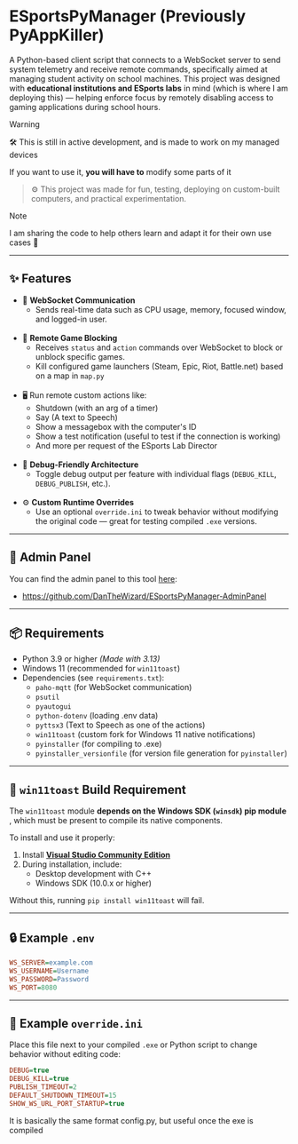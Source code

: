 # ESportsPyManager (Previously PyAppKiller)

A Python-based client script that connects to a WebSocket server to send system telemetry and receive remote commands, specifically aimed at managing student activity on school machines. This project was designed with **educational institutions and ESports labs** in mind (which is where I am deploying this) — helping enforce focus by remotely disabling access to gaming applications during school hours.

> [!Warning]
> 🛠️ This is still in active development, and is made to work on my managed devices
>
> If you want to use it, **you will have to** modify some parts of it

> ⚙️ This project was made for fun, testing, deploying on custom-built computers, and practical experimentation.

> [!NOTE]  
> I am sharing the code to help others learn and adapt it for their own use cases 🙂

---

## ✨ Features

- 🔌 **WebSocket Communication**
    - Sends real-time data such as CPU usage, memory, focused window, and logged-in user.
<br><br>
- 🚫 **Remote Game Blocking**  
  - Receives `status` and `action` commands over WebSocket to block or unblock specific games.
  - Kill configured game launchers (Steam, Epic, Riot, Battle.net) based on a map in `map.py`
<br><br>
- 🖥️ Run remote custom actions like:
  - Shutdown (with an arg of a timer)
  - Say (A text to Speech)
  - Show a messagebox with the computer's ID
  - Show a test notification (useful to test if the connection is working)
  - And more per request of the ESports Lab Director
<br><br>
- 🧪 **Debug-Friendly Architecture**  
  - Toggle debug output per feature with individual flags (`DEBUG_KILL`, `DEBUG_PUBLISH`, etc.).
<br><br>
- ⚙️ **Custom Runtime Overrides**  
  - Use an optional `override.ini` to tweak behavior without modifying the original code — great for testing compiled `.exe` versions.


---

## 🧮 Admin Panel
You can find the admin panel to this tool [here](https://github.com/DanTheWizard/ESportsPyManager-AdminPanel):
- https://github.com/DanTheWizard/ESportsPyManager-AdminPanel

---

## 📦 Requirements

- Python 3.9 or higher _(Made with 3.13)_
- Windows 11 (recommended for `win11toast`)
- Dependencies (see `requirements.txt`):
  - `paho-mqtt` (for WebSocket communication)
  - `psutil`
  - `pyautogui`
  - `python-dotenv` (loading .env data)
  - `pyttsx3` (Text to Speech as one of the actions)
  - `win11toast` (custom fork for Windows 11 native notifications) 
  - `pyinstaller` (for compiling to .exe)
  - `pyinstaller_versionfile` (for version file generation for `pyinstaller`)


---


## 🔧 `win11toast` Build Requirement

The `win11toast` module **depends on the Windows SDK (`winsdk`) pip module** , which must be present to compile its native components.

To install and use it properly:

1. Install **[Visual Studio Community Edition](https://visualstudio.microsoft.com/vs/community/)**  
2. During installation, include:
   - Desktop development with C++
   - Windows SDK (10.0.x or higher)

Without this, running `pip install win11toast` will fail.


---


## 🔒 Example `.env`
```ini
WS_SERVER=example.com
WS_USERNAME=Username
WS_PASSWORD=Password
WS_PORT=8080
```


---


## 📄 Example `override.ini`

Place this file next to your compiled `.exe` or Python script to change behavior without editing code:

```ini
DEBUG=true
DEBUG_KILL=true
PUBLISH_TIMEOUT=2
DEFAULT_SHUTDOWN_TIMEOUT=15
SHOW_WS_URL_PORT_STARTUP=true
```
It is basically the same format config.py, but useful once the exe is compiled